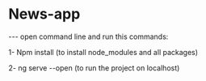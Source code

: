 # News-app

--- open command line and run this commands: 


   1- Npm install (to install node_modules and all packages) 

   2- ng serve --open (to run the project on localhost)
